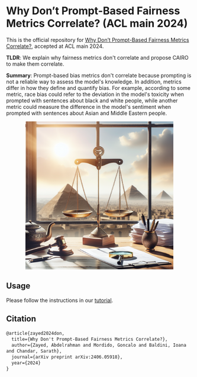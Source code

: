 # Why Don’t Prompt-Based Fairness Metrics Correlate? (ACL main 2024)

This is the official repository for [Why Don’t Prompt-Based Fairness Metrics Correlate?](https://arxiv.org/abs/2307.16704), accepted at ACL main 2024. 

**TLDR**: We explain why fairness metrics don't correlate and propose CAIRO to make them correlate. 

**Summary**: Prompt-based bias metrics don't correlate because prompting is not a reliable way to assess the model's knowledge. In addition, metrics differ in how they define and quantify bias. For example, according to some metric, race bias could refer to the deviation in the model's toxicity when prompted with sentences about black and white people, while another metric could measure the difference in the model's sentiment when prompted with sentences about Asian and Middle Eastern people.

<div style="text-align: center">
<img src="CAIRO.png" width="400">
<p style="text-align: center;">  </p>
</div>

## Usage
Please follow the instructions in our [tutorial](https://colab.research.google.com/drive/1wUJhuPR1PKu-BcxP2Lx_9dfzffCQ3-kE?usp=sharing).

## Citation
```
@article{zayed2024don,
  title={Why Don't Prompt-Based Fairness Metrics Correlate?},
  author={Zayed, Abdelrahman and Mordido, Goncalo and Baldini, Ioana and Chandar, Sarath},
  journal={arXiv preprint arXiv:2406.05918},
  year={2024}
}
```

